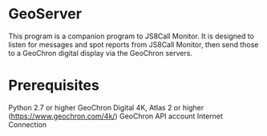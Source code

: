 # GeoServer
This program is a companion program to JS8Call Monitor. It is designed to listen for messages and spot reports from JS8Call Monitor, then send those to a GeoChron digital display via the GeoChron servers.

# Prerequisites
Python 2.7 or higher
GeoChron Digital 4K, Atlas 2 or higher (https://www.geochron.com/4k/)
GeoChron API account
Internet Connection

